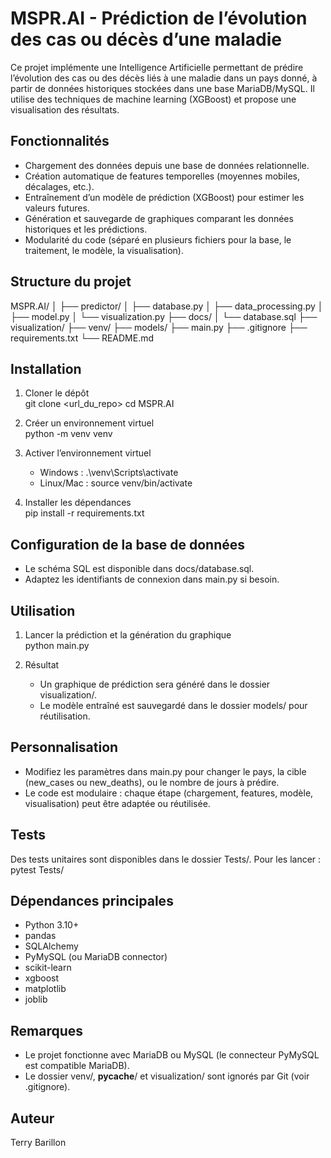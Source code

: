 # MSPR.AI - Prédiction de l’évolution des cas ou décès d’une maladie

Ce projet implémente une Intelligence Artificielle permettant de prédire l’évolution des cas ou des décès liés à une maladie dans un pays donné, à partir de données historiques stockées dans une base MariaDB/MySQL. Il utilise des techniques de machine learning (XGBoost) et propose une visualisation des résultats.

## Fonctionnalités

- Chargement des données depuis une base de données relationnelle.
- Création automatique de features temporelles (moyennes mobiles, décalages, etc.).
- Entraînement d’un modèle de prédiction (XGBoost) pour estimer les valeurs futures.
- Génération et sauvegarde de graphiques comparant les données historiques et les prédictions.
- Modularité du code (séparé en plusieurs fichiers pour la base, le traitement, le modèle, la visualisation).

## Structure du projet

MSPR.AI/
│
├── predictor/
│   ├── database.py
│   ├── data_processing.py
│   ├── model.py
│   └── visualization.py
├── docs/
│   └── database.sql
├── visualization/
├── venv/
├── models/
├── main.py
├── .gitignore
├── requirements.txt
└── README.md

## Installation

1. Cloner le dépôt  
   git clone <url_du_repo>
   cd MSPR.AI

2. Créer un environnement virtuel  
   python -m venv venv

3. Activer l’environnement virtuel  
   - Windows :
     .\venv\Scripts\activate
   - Linux/Mac :
     source venv/bin/activate

4. Installer les dépendances  
   pip install -r requirements.txt

## Configuration de la base de données

- Le schéma SQL est disponible dans docs/database.sql.
- Adaptez les identifiants de connexion dans main.py si besoin.

## Utilisation

1. Lancer la prédiction et la génération du graphique  
   python main.py

2. Résultat  
   - Un graphique de prédiction sera généré dans le dossier visualization/.
   - Le modèle entraîné est sauvegardé dans le dossier models/ pour réutilisation.

## Personnalisation

- Modifiez les paramètres dans main.py pour changer le pays, la cible (new_cases ou new_deaths), ou le nombre de jours à prédire.
- Le code est modulaire : chaque étape (chargement, features, modèle, visualisation) peut être adaptée ou réutilisée.

## Tests

Des tests unitaires sont disponibles dans le dossier Tests/. Pour les lancer :
pytest Tests/

## Dépendances principales

- Python 3.10+
- pandas
- SQLAlchemy
- PyMySQL (ou MariaDB connector)
- scikit-learn
- xgboost
- matplotlib
- joblib

## Remarques

- Le projet fonctionne avec MariaDB ou MySQL (le connecteur PyMySQL est compatible MariaDB).
- Le dossier venv/, __pycache__/ et visualization/ sont ignorés par Git (voir .gitignore).

## Auteur

Terry Barillon